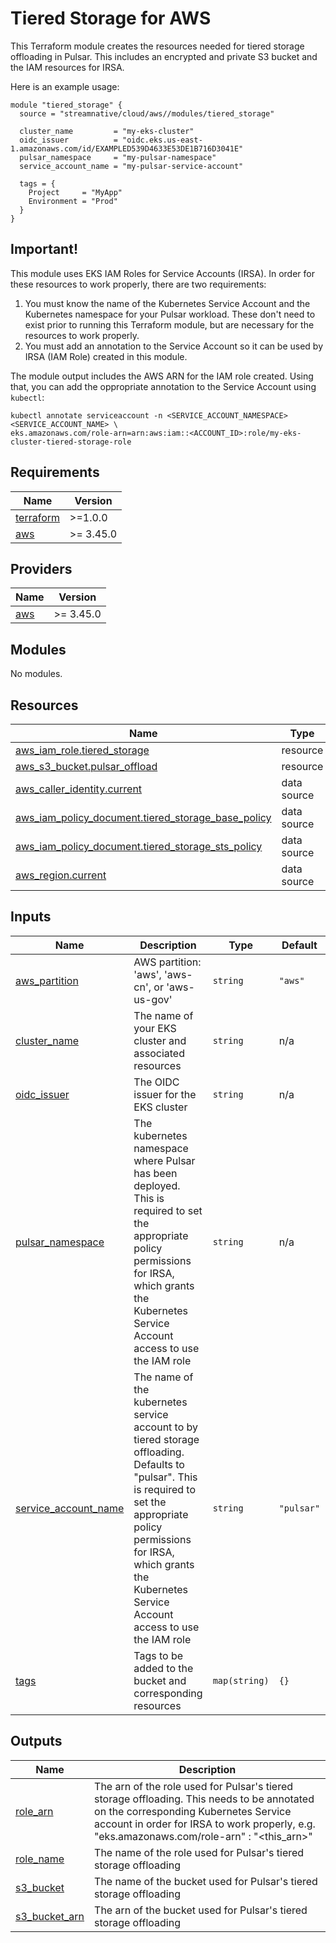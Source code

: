 # Tiered Storage for AWS
This Terraform module creates the resources needed for tiered storage offloading in Pulsar. This includes an encrypted and private S3 bucket and the IAM resources for IRSA.

Here is an example usage:

```hcl
module "tiered_storage" {
  source = "streamnative/cloud/aws//modules/tiered_storage"

  cluster_name         = "my-eks-cluster"
  oidc_issuer          = "oidc.eks.us-east-1.amazonaws.com/id/EXAMPLED539D4633E53DE1B716D3041E"
  pulsar_namespace     = "my-pulsar-namespace"
  service_account_name = "my-pulsar-service-account"

  tags = {	  
    Project     = "MyApp"
    Environment = "Prod"
  }
}
```

## Important!
This module uses EKS IAM Roles for Service Accounts (IRSA). In order for these resources to work properly, there are two requirements:

1. You must know the name of the Kubernetes Service Account and the Kubernetes namespace for your Pulsar workload. These don't need to exist prior to running this Terraform module, but are necessary for the resources to work properly.
2. You must add an annotation to the Service Account so it can be used by IRSA (IAM Role) created in this module.

The module output includes the AWS ARN for the IAM role created. Using that, you can add the oppropriate annotation to the Service Account using `kubectl`:

```shell
kubectl annotate serviceaccount -n <SERVICE_ACCOUNT_NAMESPACE> <SERVICE_ACCOUNT_NAME> \
eks.amazonaws.com/role-arn=arn:aws:iam::<ACCOUNT_ID>:role/my-eks-cluster-tiered-storage-role
```

## Requirements

| Name | Version |
|------|---------|
| <a name="requirement_terraform"></a> [terraform](#requirement\_terraform) | >=1.0.0 |
| <a name="requirement_aws"></a> [aws](#requirement\_aws) | >= 3.45.0 |

## Providers

| Name | Version |
|------|---------|
| <a name="provider_aws"></a> [aws](#provider\_aws) | >= 3.45.0 |

## Modules

No modules.

## Resources

| Name | Type |
|------|------|
| [aws_iam_role.tiered_storage](https://registry.terraform.io/providers/hashicorp/aws/latest/docs/resources/iam_role) | resource |
| [aws_s3_bucket.pulsar_offload](https://registry.terraform.io/providers/hashicorp/aws/latest/docs/resources/s3_bucket) | resource |
| [aws_caller_identity.current](https://registry.terraform.io/providers/hashicorp/aws/latest/docs/data-sources/caller_identity) | data source |
| [aws_iam_policy_document.tiered_storage_base_policy](https://registry.terraform.io/providers/hashicorp/aws/latest/docs/data-sources/iam_policy_document) | data source |
| [aws_iam_policy_document.tiered_storage_sts_policy](https://registry.terraform.io/providers/hashicorp/aws/latest/docs/data-sources/iam_policy_document) | data source |
| [aws_region.current](https://registry.terraform.io/providers/hashicorp/aws/latest/docs/data-sources/region) | data source |

## Inputs

| Name | Description | Type | Default | Required |
|------|-------------|------|---------|:--------:|
| <a name="input_aws_partition"></a> [aws\_partition](#input\_aws\_partition) | AWS partition: 'aws', 'aws-cn', or 'aws-us-gov' | `string` | `"aws"` | no |
| <a name="input_cluster_name"></a> [cluster\_name](#input\_cluster\_name) | The name of your EKS cluster and associated resources | `string` | n/a | yes |
| <a name="input_oidc_issuer"></a> [oidc\_issuer](#input\_oidc\_issuer) | The OIDC issuer for the EKS cluster | `string` | n/a | yes |
| <a name="input_pulsar_namespace"></a> [pulsar\_namespace](#input\_pulsar\_namespace) | The kubernetes namespace where Pulsar has been deployed. This is required to set the appropriate policy permissions for IRSA, which grants the Kubernetes Service Account access to use the IAM role | `string` | n/a | yes |
| <a name="input_service_account_name"></a> [service\_account\_name](#input\_service\_account\_name) | The name of the kubernetes service account to by tiered storage offloading. Defaults to "pulsar". This is required to set the appropriate policy permissions for IRSA, which grants the Kubernetes Service Account access to use the IAM role | `string` | `"pulsar"` | no |
| <a name="input_tags"></a> [tags](#input\_tags) | Tags to be added to the bucket and corresponding resources | `map(string)` | `{}` | no |

## Outputs

| Name | Description |
|------|-------------|
| <a name="output_role_arn"></a> [role\_arn](#output\_role\_arn) | The arn of the role used for Pulsar's tiered storage offloading. This needs to be annotated on the corresponding Kubernetes Service account in order for IRSA to work properly, e.g. "eks.amazonaws.com/role-arn" : "<this\_arn>" |
| <a name="output_role_name"></a> [role\_name](#output\_role\_name) | The name of the role used for Pulsar's tiered storage offloading |
| <a name="output_s3_bucket"></a> [s3\_bucket](#output\_s3\_bucket) | The name of the bucket used for Pulsar's tiered storage offloading |
| <a name="output_s3_bucket_arn"></a> [s3\_bucket\_arn](#output\_s3\_bucket\_arn) | The arn of the bucket used for Pulsar's tiered storage offloading |

